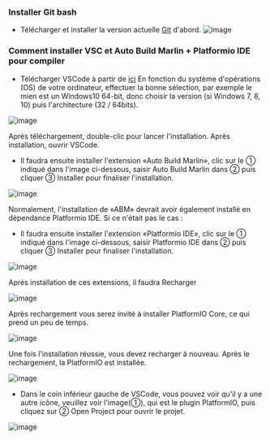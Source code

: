 ### Installer Git bash
- Télécharger et installer la version actuelle [Git](https://git-scm.com/downloads) d'abord.
![image](https://user-images.githubusercontent.com/25599056/61577177-58dcb400-ab16-11e9-8167-a14fba8e2c0c.png)

### Comment installer VSC et Auto Build Marlin + Platformio IDE pour compiler

- Télécharger VSCode à partir de [ici](https://code.visualstudio.com/Download)
En fonction du système d'opérations (OS) de votre ordinateur, effectuer la bonne sélection, par exemple le mien est un Windows10 64-bit, donc choisir la version (si Windows 7, 8, 10) puis l'architecture (32 / 64bits).

![image](https://user-images.githubusercontent.com/25599056/56638014-a4aac900-669f-11e9-8694-d9e4af6ad93a.png)

  Après téléchargement, double-clic pour lancer l'installation. Après installation, ouvrir VSCode.
- Il faudra ensuite installer l'extension «Auto Build Marlin», clic sur le ① indiqué dans l'image ci-dessous, saisir Auto Build Marlin dans ② puis cliquer ③ Installer pour finaliser l'installation.

![image](https://user-images.githubusercontent.com/25599056/56638076-c5731e80-669f-11e9-82b9-4b21407df320.png)

Normalement, l'installation de «ABM» devrait avoir également installé en dépendance Platformio IDE. Si ce n'était pas le cas :

- Il faudra ensuite installer l'extension «Platformio IDE», clic sur le ① indiqué dans l'image ci-dessous, saisir Platformio IDE dans ② puis cliquer ③ Installer pour finaliser l'installation. 

![image](https://user-images.githubusercontent.com/25599056/56638076-c5731e80-669f-11e9-82b9-4b21407df320.png)

Après installation de ces extensions, il faudra Recharger 

![image](https://user-images.githubusercontent.com/25599056/56638101-d328a400-669f-11e9-8406-1b2d479b8e9a.png)

Après rechargement vous serez invité à installer PlatformIO Core, ce qui prend un peu de temps.

![image](https://user-images.githubusercontent.com/25599056/56638125-dcb20c00-669f-11e9-82df-79c4581a43a8.png)

Une fois l'installation réussie, vous devez recharger à nouveau. Après le rechargement, la PlatformIO est installée.

![image](https://user-images.githubusercontent.com/25599056/56638133-e2a7ed00-669f-11e9-8951-b953b0b1bddb.png)

- Dans le coin inférieur gauche de VSCode, vous pouvez voir qu'il y a une autre icône, veuillez voir l'image(①), qui est le plugin PlatformIO, puis cliquez sur ② Open Project pour ouvrir le projet.

![image](https://user-images.githubusercontent.com/25599056/56638145-ea679180-669f-11e9-9c1e-5cae6ce0d29f.png)
